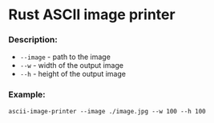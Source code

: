 # Rust ASCII image printer

### Description:
- `--image` - path to the image
- `--w` - width of the output image
- `--h` - height of the output image


### Example:
`ascii-image-printer --image ./image.jpg --w 100 --h 100`




